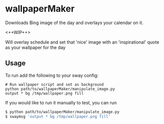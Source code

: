 # wallpaperMaker
Downloads Bing image of the day and overlays your calendar on it.

<++WIP++>

Will overlay schedule and set that 'nice' image with an 'inspirational' quote as your wallpaper for the day

## Usage
To run add the following to your sway config:

```bash{.line-numbers}
# Run wallpaper script and set as background
python path/to/wallpaperMaker/manipulate_image.py
output * bg /tmp/wallpaper.png fill
```

If you would like to run it manually to test, you can run
```bash
$ python path/to/wallpaperMaker/manipulate_image.py
$ swaymsg 'output * bg /tmp/wallpaper.png fill'
```
